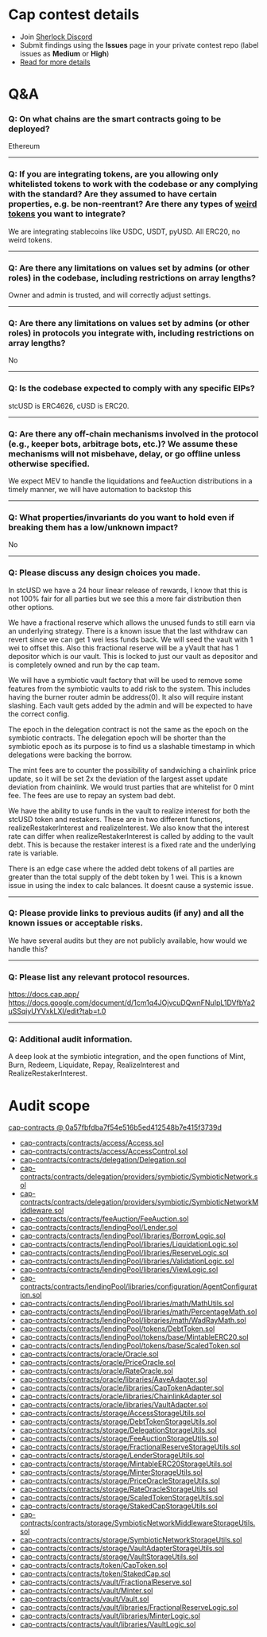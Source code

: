 # Cap contest details

- Join [Sherlock Discord](https://discord.gg/MABEWyASkp)
- Submit findings using the **Issues** page in your private contest repo (label issues as **Medium** or **High**)
- [Read for more details](https://docs.sherlock.xyz/audits/watsons)

# Q&A

### Q: On what chains are the smart contracts going to be deployed?
Ethereum
___

### Q: If you are integrating tokens, are you allowing only whitelisted tokens to work with the codebase or any complying with the standard? Are they assumed to have certain properties, e.g. be non-reentrant? Are there any types of [weird tokens](https://github.com/d-xo/weird-erc20) you want to integrate?
We are integrating stablecoins like USDC, USDT, pyUSD. All ERC20, no weird tokens. 
___

### Q: Are there any limitations on values set by admins (or other roles) in the codebase, including restrictions on array lengths?
Owner and admin is trusted, and will correctly adjust settings. 
___

### Q: Are there any limitations on values set by admins (or other roles) in protocols you integrate with, including restrictions on array lengths?
No
___

### Q: Is the codebase expected to comply with any specific EIPs?
stcUSD is ERC4626, cUSD is ERC20.
___

### Q: Are there any off-chain mechanisms involved in the protocol (e.g., keeper bots, arbitrage bots, etc.)? We assume these mechanisms will not misbehave, delay, or go offline unless otherwise specified.
We expect MEV to handle the liquidations and feeAuction distributions in a timely manner, we will have automation to backstop this
___

### Q: What properties/invariants do you want to hold even if breaking them has a low/unknown impact?
No
___

### Q: Please discuss any design choices you made.
In stcUSD we have a 24 hour linear release of rewards, I know that this is not 100% fair for all parties but we see this a more fair distribution then other options. 

We have a fractional reserve which allows the unused funds to still earn via an underlying strategy. There is a known issue that the last withdraw can revert since we can get 1 wei less funds back. We will seed the vault with 1 wei to offset this. Also this fractional reserve will be a yVault that has 1 depositor which is our vault. This is locked to just our vault as depositor and is completely owned and run by the cap team. 

We will have a symbiotic vault factory that will be used to remove some features from the symbiotic vaults to add risk to the system. This includes having the burner router admin be address(0). It also will require instant slashing. Each vault gets added by the admin and will be expected to have the correct config. 

The epoch in the delegation contract is not the same as the epoch on the symbiotic contracts. The delegation epoch will be shorter than the symbiotic epoch as its purpose is to find us a slashable timestamp in which delegations were backing the borrow. 

The mint fees are to counter the possibility of sandwiching a chainlink price update, so it will be set 2x the deviation of the largest asset update deviation from chainlink. We would trust parties that are whitelist for 0 mint fee. The fees are use to repay an system bad debt. 

We have the ability to use funds in the vault to realize interest for both the stcUSD token and restakers. These are in two different functions, realizeRestakerInterest and realizeInterest. We also know that the interest rate can differ when realizeRestakerInterest is called by adding to the vault debt. This is because the restaker interest is a fixed rate and the underlying rate is variable.

There is an edge case where the added debt tokens of all parties are greater than the total supply of the debt token by 1 wei. This is a known issue in using the index to calc balances. It doesnt cause a systemic issue. 
___

### Q: Please provide links to previous audits (if any) and all the known issues or acceptable risks.
We have several audits but they are not publicly available, how would we handle this? 
___

### Q: Please list any relevant protocol resources.
https://docs.cap.app/
https://docs.google.com/document/d/1cm1q4JOjvcuDQwnFNuIpL1DVfbYa2uSSqiyUYVxkLXI/edit?tab=t.0
___

### Q: Additional audit information.
A deep look at the symbiotic integration, and the open functions of Mint, Burn, Redeem, Liquidate, Repay, RealizeInterest and RealizeRestakerInterest. 


# Audit scope

[cap-contracts @ 0a57fbfdba7f54e516b5ed412548b7e415f3739d](https://github.com/cap-labs-dev/cap-contracts/tree/0a57fbfdba7f54e516b5ed412548b7e415f3739d)
- [cap-contracts/contracts/access/Access.sol](cap-contracts/contracts/access/Access.sol)
- [cap-contracts/contracts/access/AccessControl.sol](cap-contracts/contracts/access/AccessControl.sol)
- [cap-contracts/contracts/delegation/Delegation.sol](cap-contracts/contracts/delegation/Delegation.sol)
- [cap-contracts/contracts/delegation/providers/symbiotic/SymbioticNetwork.sol](cap-contracts/contracts/delegation/providers/symbiotic/SymbioticNetwork.sol)
- [cap-contracts/contracts/delegation/providers/symbiotic/SymbioticNetworkMiddleware.sol](cap-contracts/contracts/delegation/providers/symbiotic/SymbioticNetworkMiddleware.sol)
- [cap-contracts/contracts/feeAuction/FeeAuction.sol](cap-contracts/contracts/feeAuction/FeeAuction.sol)
- [cap-contracts/contracts/lendingPool/Lender.sol](cap-contracts/contracts/lendingPool/Lender.sol)
- [cap-contracts/contracts/lendingPool/libraries/BorrowLogic.sol](cap-contracts/contracts/lendingPool/libraries/BorrowLogic.sol)
- [cap-contracts/contracts/lendingPool/libraries/LiquidationLogic.sol](cap-contracts/contracts/lendingPool/libraries/LiquidationLogic.sol)
- [cap-contracts/contracts/lendingPool/libraries/ReserveLogic.sol](cap-contracts/contracts/lendingPool/libraries/ReserveLogic.sol)
- [cap-contracts/contracts/lendingPool/libraries/ValidationLogic.sol](cap-contracts/contracts/lendingPool/libraries/ValidationLogic.sol)
- [cap-contracts/contracts/lendingPool/libraries/ViewLogic.sol](cap-contracts/contracts/lendingPool/libraries/ViewLogic.sol)
- [cap-contracts/contracts/lendingPool/libraries/configuration/AgentConfiguration.sol](cap-contracts/contracts/lendingPool/libraries/configuration/AgentConfiguration.sol)
- [cap-contracts/contracts/lendingPool/libraries/math/MathUtils.sol](cap-contracts/contracts/lendingPool/libraries/math/MathUtils.sol)
- [cap-contracts/contracts/lendingPool/libraries/math/PercentageMath.sol](cap-contracts/contracts/lendingPool/libraries/math/PercentageMath.sol)
- [cap-contracts/contracts/lendingPool/libraries/math/WadRayMath.sol](cap-contracts/contracts/lendingPool/libraries/math/WadRayMath.sol)
- [cap-contracts/contracts/lendingPool/tokens/DebtToken.sol](cap-contracts/contracts/lendingPool/tokens/DebtToken.sol)
- [cap-contracts/contracts/lendingPool/tokens/base/MintableERC20.sol](cap-contracts/contracts/lendingPool/tokens/base/MintableERC20.sol)
- [cap-contracts/contracts/lendingPool/tokens/base/ScaledToken.sol](cap-contracts/contracts/lendingPool/tokens/base/ScaledToken.sol)
- [cap-contracts/contracts/oracle/Oracle.sol](cap-contracts/contracts/oracle/Oracle.sol)
- [cap-contracts/contracts/oracle/PriceOracle.sol](cap-contracts/contracts/oracle/PriceOracle.sol)
- [cap-contracts/contracts/oracle/RateOracle.sol](cap-contracts/contracts/oracle/RateOracle.sol)
- [cap-contracts/contracts/oracle/libraries/AaveAdapter.sol](cap-contracts/contracts/oracle/libraries/AaveAdapter.sol)
- [cap-contracts/contracts/oracle/libraries/CapTokenAdapter.sol](cap-contracts/contracts/oracle/libraries/CapTokenAdapter.sol)
- [cap-contracts/contracts/oracle/libraries/ChainlinkAdapter.sol](cap-contracts/contracts/oracle/libraries/ChainlinkAdapter.sol)
- [cap-contracts/contracts/oracle/libraries/VaultAdapter.sol](cap-contracts/contracts/oracle/libraries/VaultAdapter.sol)
- [cap-contracts/contracts/storage/AccessStorageUtils.sol](cap-contracts/contracts/storage/AccessStorageUtils.sol)
- [cap-contracts/contracts/storage/DebtTokenStorageUtils.sol](cap-contracts/contracts/storage/DebtTokenStorageUtils.sol)
- [cap-contracts/contracts/storage/DelegationStorageUtils.sol](cap-contracts/contracts/storage/DelegationStorageUtils.sol)
- [cap-contracts/contracts/storage/FeeAuctionStorageUtils.sol](cap-contracts/contracts/storage/FeeAuctionStorageUtils.sol)
- [cap-contracts/contracts/storage/FractionalReserveStorageUtils.sol](cap-contracts/contracts/storage/FractionalReserveStorageUtils.sol)
- [cap-contracts/contracts/storage/LenderStorageUtils.sol](cap-contracts/contracts/storage/LenderStorageUtils.sol)
- [cap-contracts/contracts/storage/MintableERC20StorageUtils.sol](cap-contracts/contracts/storage/MintableERC20StorageUtils.sol)
- [cap-contracts/contracts/storage/MinterStorageUtils.sol](cap-contracts/contracts/storage/MinterStorageUtils.sol)
- [cap-contracts/contracts/storage/PriceOracleStorageUtils.sol](cap-contracts/contracts/storage/PriceOracleStorageUtils.sol)
- [cap-contracts/contracts/storage/RateOracleStorageUtils.sol](cap-contracts/contracts/storage/RateOracleStorageUtils.sol)
- [cap-contracts/contracts/storage/ScaledTokenStorageUtils.sol](cap-contracts/contracts/storage/ScaledTokenStorageUtils.sol)
- [cap-contracts/contracts/storage/StakedCapStorageUtils.sol](cap-contracts/contracts/storage/StakedCapStorageUtils.sol)
- [cap-contracts/contracts/storage/SymbioticNetworkMiddlewareStorageUtils.sol](cap-contracts/contracts/storage/SymbioticNetworkMiddlewareStorageUtils.sol)
- [cap-contracts/contracts/storage/SymbioticNetworkStorageUtils.sol](cap-contracts/contracts/storage/SymbioticNetworkStorageUtils.sol)
- [cap-contracts/contracts/storage/VaultAdapterStorageUtils.sol](cap-contracts/contracts/storage/VaultAdapterStorageUtils.sol)
- [cap-contracts/contracts/storage/VaultStorageUtils.sol](cap-contracts/contracts/storage/VaultStorageUtils.sol)
- [cap-contracts/contracts/token/CapToken.sol](cap-contracts/contracts/token/CapToken.sol)
- [cap-contracts/contracts/token/StakedCap.sol](cap-contracts/contracts/token/StakedCap.sol)
- [cap-contracts/contracts/vault/FractionalReserve.sol](cap-contracts/contracts/vault/FractionalReserve.sol)
- [cap-contracts/contracts/vault/Minter.sol](cap-contracts/contracts/vault/Minter.sol)
- [cap-contracts/contracts/vault/Vault.sol](cap-contracts/contracts/vault/Vault.sol)
- [cap-contracts/contracts/vault/libraries/FractionalReserveLogic.sol](cap-contracts/contracts/vault/libraries/FractionalReserveLogic.sol)
- [cap-contracts/contracts/vault/libraries/MinterLogic.sol](cap-contracts/contracts/vault/libraries/MinterLogic.sol)
- [cap-contracts/contracts/vault/libraries/VaultLogic.sol](cap-contracts/contracts/vault/libraries/VaultLogic.sol)


